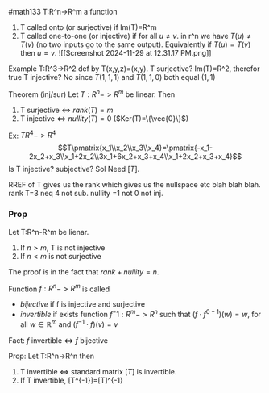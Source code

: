 #math133 
T:R^n->R^m a function
1. T called onto (or surjective) if Im(T)=R^m
2. T called one-to-one (or injective) if for all $u\neq v$. in r^n we have $T(u)\neq T(v)$ (no two inputs go to the same output). Equivalently if $T(u)=T(v)$ then $u=v$.
![[Screenshot 2024-11-29 at 12.31.17 PM.png]]

Example
T:R^3->R^2 def by T(x,y,z)=(x,y). 
T surjective? Im(T)=R^2, therefor true
T injective? No since $T(1,1,1)$ and $T(1,1,0)$ both equal $(1,1)$


Theorem (inj/sur)
Let $T:R^n->R^m$ be linear. Then
1. T surjective $\iff$ $rank (T)=m$
2. T injective $\iff$ $nullity(T)=0$ ($Ker(T)=\{\vec{0}\}$)

Ex: $TR^4->R^4$
$$T\pmatrix{x_1\\x_2\\x_3\\x_4}=\pmatrix{-x_1-2x_2+x_3\\x_1+2x_2\\3x_1+6x_2+x_3+x_4\\x_1+2x_2+x_3+x_4}$$
Is T injective? subjective?
Sol
Need $[T]$.

RREF of T gives us the rank which gives us the nullspace etc blah blah blah. 
rank T=3 neq 4 not sub. nullity =1 not 0 not inj. 

### Prop
Let T:R^n-R^m be lienar.
1. If $n>m$, T is not injective
2. If $n<m$ is not surjective

The proof is in the fact that $rank+nullity = n$. 


Function $f:R^n->R^m$ is called
- *bijective* if f is injective and surjective
- *invertible* if exists function $f^-1:R^m ->R^n$ such that $(f\cdot f^{0-1})(w)=w$, for all $w\in \mathbb{R}^m$ and $(f^{-1}\cdot f)(v)=v$

Fact: $f$ invertible $\iff$ $f$ bijective

Prop: Let T:R^n->R^n then
1. T invertible $\iff$ standard matrix $[T]$ is invertible.
2. If T invertible, [T^{-1}]=[T]^{-1}
